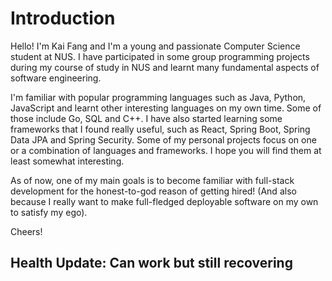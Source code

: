 # Introduction

Hello! I'm Kai Fang and I'm a young and passionate Computer Science student at NUS. I have participated in some group programming projects during my course of study in NUS and learnt many fundamental aspects of software engineering.

I'm familiar with popular programming languages such as Java, Python, JavaScript and learnt other interesting languages on my own time. Some of those include Go, SQL and C++. I have also started learning some frameworks that I found really useful, such as React, Spring Boot, Spring Data JPA and Spring Security. Some of my personal projects focus on one or a combination of languages and frameworks. I hope you will find them at least somewhat interesting.

As of now, one of my main goals is to become familiar with full-stack development for the honest-to-god reason of getting hired! (And also because I really want to make full-fledged deployable software on my own to satisfy my ego). 

Cheers!

## Health Update: Can work but still recovering
<!---
kflim/kflim is a ✨ special ✨ repository because its `README.md` (this file) appears on your GitHub profile.
You can click the Preview link to take a look at your changes.
--->
